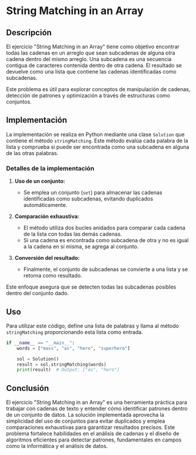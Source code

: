 # String Matching in an Array

## Descripción

El ejercicio "String Matching in an Array" tiene como objetivo encontrar todas las cadenas en un arreglo que sean subcadenas de alguna otra cadena dentro del mismo arreglo. Una subcadena es una secuencia contigua de caracteres contenida dentro de otra cadena. El resultado se devuelve como una lista que contiene las cadenas identificadas como subcadenas.

Este problema es útil para explorar conceptos de manipulación de cadenas, detección de patrones y optimización a través de estructuras como conjuntos.

## Implementación

La implementación se realiza en Python mediante una clase `Solution` que contiene el método `stringMatching`. Este método evalúa cada palabra de la lista y comprueba si puede ser encontrada como una subcadena en alguna de las otras palabras.

### Detalles de la implementación

1. **Uso de un conjunto:**  
   - Se emplea un conjunto (`set`) para almacenar las cadenas identificadas como subcadenas, evitando duplicados automáticamente.

2. **Comparación exhaustiva:**  
   - El método utiliza dos bucles anidados para comparar cada cadena de la lista con todas las demás cadenas.
   - Si una cadena es encontrada como subcadena de otra y no es igual a la cadena en sí misma, se agrega al conjunto.

3. **Conversión del resultado:**  
   - Finalmente, el conjunto de subcadenas se convierte a una lista y se retorna como resultado.

Este enfoque asegura que se detecten todas las subcadenas posibles dentro del conjunto dado.

## Uso

Para utilizar este código, define una lista de palabras y llama al método `stringMatching` proporcionando esta lista como entrada.

```python
if __name__ == "__main__":
    words = ["mass", "as", "hero", "superhero"]

    sol = Solution()
    result = sol.stringMatching(words)
    print(result)  # Output: ["as", "hero"]
```

## Conclusión

El ejercicio "String Matching in an Array" es una herramienta práctica para trabajar con cadenas de texto y entender cómo identificar patrones dentro de un conjunto de datos. La solución implementada aprovecha la simplicidad del uso de conjuntos para evitar duplicados y emplea comparaciones exhaustivas para garantizar resultados precisos. Este problema fortalece habilidades en el análisis de cadenas y el diseño de algoritmos eficientes para detectar patrones, fundamentales en campos como la informática y el análisis de datos.
